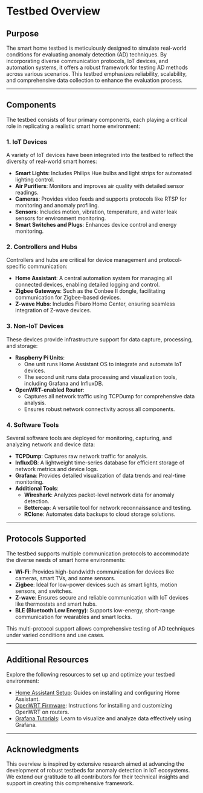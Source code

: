 # Testbed Overview

## Purpose
The smart home testbed is meticulously designed to simulate real-world conditions for evaluating anomaly detection (AD) techniques. By incorporating diverse communication protocols, IoT devices, and automation systems, it offers a robust framework for testing AD methods across various scenarios. This testbed emphasizes reliability, scalability, and comprehensive data collection to enhance the evaluation process.

---

## Components

The testbed consists of four primary components, each playing a critical role in replicating a realistic smart home environment:

### 1. IoT Devices
A variety of IoT devices have been integrated into the testbed to reflect the diversity of real-world smart homes:
- **Smart Lights**: Includes Philips Hue bulbs and light strips for automated lighting control.
- **Air Purifiers**: Monitors and improves air quality with detailed sensor readings.
- **Cameras**: Provides video feeds and supports protocols like RTSP for monitoring and anomaly profiling.
- **Sensors**: Includes motion, vibration, temperature, and water leak sensors for environment monitoring.
- **Smart Switches and Plugs**: Enhances device control and energy monitoring.

### 2. Controllers and Hubs
Controllers and hubs are critical for device management and protocol-specific communication:
- **Home Assistant**: A central automation system for managing all connected devices, enabling detailed logging and control.
- **Zigbee Gateways**: Such as the Conbee II dongle, facilitating communication for Zigbee-based devices.
- **Z-wave Hubs**: Includes Fibaro Home Center, ensuring seamless integration of Z-wave devices.

### 3. Non-IoT Devices
These devices provide infrastructure support for data capture, processing, and storage:
- **Raspberry Pi Units**: 
  - One unit runs Home Assistant OS to integrate and automate IoT devices.
  - The second unit runs data processing and visualization tools, including Grafana and InfluxDB.
- **OpenWRT-enabled Router**: 
  - Captures all network traffic using TCPDump for comprehensive data analysis.
  - Ensures robust network connectivity across all components.

### 4. Software Tools
Several software tools are deployed for monitoring, capturing, and analyzing network and device data:
- **TCPDump**: Captures raw network traffic for analysis.
- **InfluxDB**: A lightweight time-series database for efficient storage of network metrics and device logs.
- **Grafana**: Provides detailed visualization of data trends and real-time monitoring.
- **Additional Tools**:
  - **Wireshark**: Analyzes packet-level network data for anomaly detection.
  - **Bettercap**: A versatile tool for network reconnaissance and testing.
  - **RClone**: Automates data backups to cloud storage solutions.

---

## Protocols Supported

The testbed supports multiple communication protocols to accommodate the diverse needs of smart home environments:
- **Wi-Fi**: Provides high-bandwidth communication for devices like cameras, smart TVs, and some sensors.
- **Zigbee**: Ideal for low-power devices such as smart lights, motion sensors, and switches.
- **Z-wave**: Ensures secure and reliable communication with IoT devices like thermostats and smart hubs.
- **BLE (Bluetooth Low Energy)**: Supports low-energy, short-range communication for wearables and smart locks.

This multi-protocol support allows comprehensive testing of AD techniques under varied conditions and use cases.

---

## Additional Resources

Explore the following resources to set up and optimize your testbed environment:

- [Home Assistant Setup](https://www.home-assistant.io/installation/): Guides on installing and configuring Home Assistant.
- [OpenWRT Firmware](https://openwrt.org/): Instructions for installing and customizing OpenWRT on routers.
- [Grafana Tutorials](https://grafana.com/tutorials/): Learn to visualize and analyze data effectively using Grafana.

---

## Acknowledgments

This overview is inspired by extensive research aimed at advancing the development of robust testbeds for anomaly detection in IoT ecosystems. We extend our gratitude to all contributors for their technical insights and support in creating this comprehensive framework.
